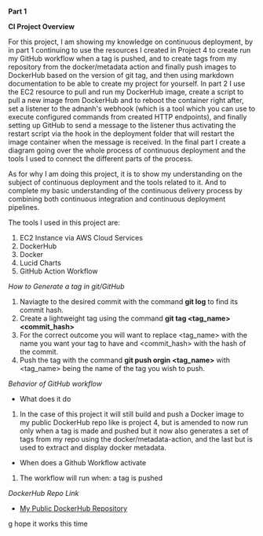 **Part 1**

**CI Project Overview**

For this project, I am showing my knowledge on continuous deployment, by in part 1 continuing to use the resources I created in Project 4 to create run my GitHub workflow when a tag is pushed, and to create tags from my repository from the docker/metadata action and finally push images to DockerHub based on the version of git tag, and then using markdown documentation to be able to create my project for yourself. In part 2 I use the EC2 resource to pull and run my DockerHub image, create a script to pull a new image from DockerHub and to reboot the container right after, set a listener to the adnanh's webhook (which is a tool which you can use to execute configured commands from created HTTP endpoints), and finally setting up GitHub to send a message to the listener thus activating the restart script via the hook in the deployment folder that will restart the image container when the message is received. In the final part I create a diagram going over the whole process of continuous deployment and the tools I used to connect the different parts of the process.

As for why I am doing this project, it is to show my understanding on the subject of continuous deployment and the tools related to it. And to complete my basic understanding of the continuous delivery process by combining both continuous integration and continuous deployment pipelines.

The tools I used in this project are:
1. EC2 Instance via AWS Cloud Services
2. DockerHub
3. Docker
4. Lucid Charts
5. GitHub Action Workflow

_How to Generate a tag in git/GitHub_
1. Naviagte to the desired commit with the command **git log** to find its commit hash.
2. Create a lightweight tag using the command **git tag <tag_name> <commit_hash>**
3. For the correct outcome you will want to replace <tag_name> with the name you want your tag to have and <commit_hash> with the hash of the commit.
4. Push the tag with the command **git push orgin <tag_name>** with <tag_name> being the name of the tag you wish to push.

_Behavior of GitHub workflow_
- What does it do
1. In the case of this project it will still build and push a Docker image to my public DockerHub repo like is project 4, but is amended to now run only when a tag is made and pushed but it now also generates a set of tags from my repo using the docker/metadata-action, and the last but is used to extract and display docker metadata.
- When does a Github Workflow activate
1. The workflow will run when: a tag is pushed

_DockerHub Repo Link_
- [My Public DockerHub Repository](https://hub.docker.com/repository/docker/calmwizard890/my-project-repository/general)

g
hope it works
this time 
